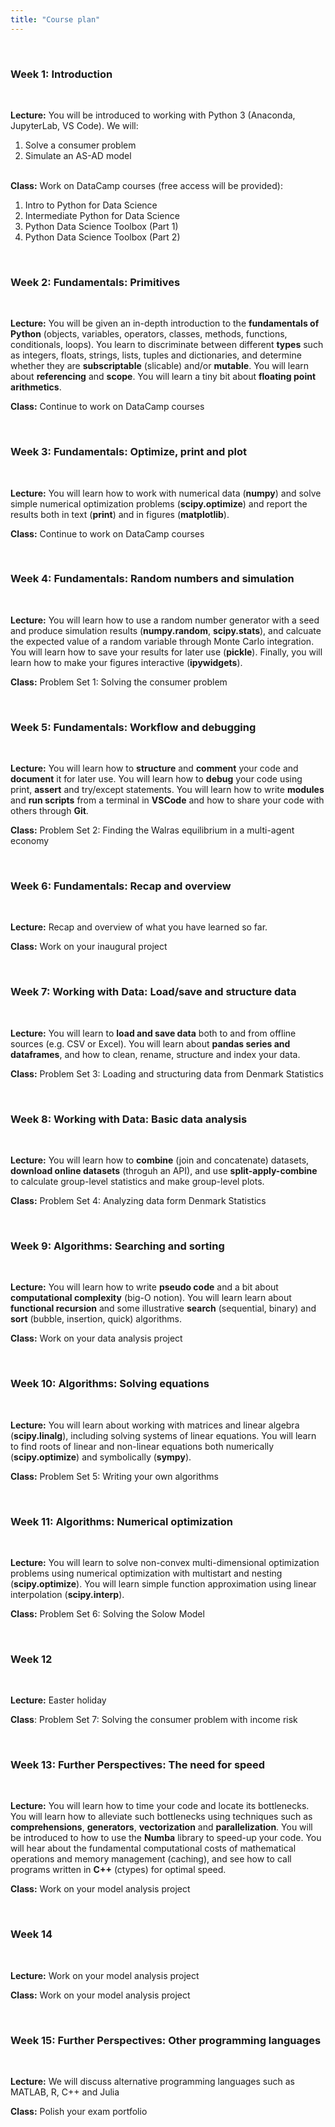 ```yaml
---
title: "Course plan"
---
```


&nbsp;

### Week 1: Introduction

&nbsp;

**Lecture:** You will be introduced to working with Python 3 (Anaconda, JupyterLab, VS Code). We will: 

  1. Solve a consumer problem
  2. Simulate an AS-AD model
   
<br />**Class:** Work on DataCamp courses (free access will be provided):

  1. Intro to Python for Data Science
  2. Intermediate Python for Data Science
  3. Python Data Science Toolbox (Part 1)
  4. Python Data Science Toolbox (Part 2)

&nbsp;

### Week 2: Fundamentals: Primitives

&nbsp;

**Lecture:** You will be given an in-depth introduction to the **fundamentals of Python** (objects, variables, operators, classes, methods, functions, conditionals, loops). You learn to discriminate between different **types** such as integers, floats, strings, lists, tuples and dictionaries, and determine whether they are **subscriptable** (slicable) and/or **mutable**. You will learn about **referencing** and **scope**. You will learn a tiny bit about **floating point arithmetics**.

**Class:** Continue to work on DataCamp courses

&nbsp;

### Week 3: Fundamentals: Optimize, print and plot

&nbsp;

**Lecture:** You will learn how to work with numerical data (**numpy**) and solve simple numerical optimization problems (**scipy.optimize**) and report the results both in text (**print**) and in figures (**matplotlib**).

**Class:** Continue to work on DataCamp courses

&nbsp;

### Week 4: Fundamentals: Random numbers and simulation

&nbsp;

**Lecture:** You will learn how to use a random number generator with a seed and produce simulation results (**numpy.random**, **scipy.stats**), and calcuate the expected value of a random variable through Monte Carlo integration. You will learn how to save your results for later use (**pickle**). Finally, you will learn how to make your figures interactive (**ipywidgets**).

**Class:** Problem Set 1: Solving the consumer problem

&nbsp;

### Week 5: Fundamentals: Workflow and debugging

&nbsp;

**Lecture:** You will learn how to **structure** and **comment** your code and **document** it for later use. You will learn how to **debug** your code using print, **assert** and try/except statements. You will learn how to write **modules** and **run scripts** from a terminal in **VSCode** and how to share your code with others through **Git**.

**Class:** Problem Set 2: Finding the Walras equilibrium in a multi-agent economy 

&nbsp;

### Week 6: Fundamentals: Recap and overview

&nbsp;

**Lecture:** Recap and overview of what you have learned so far.

**Class:** Work on your inaugural project

&nbsp;

### Week 7: Working with Data: Load/save and structure data

&nbsp;

**Lecture:** You will learn to **load and save data** both to and from offline sources (e.g. CSV or Excel). You will learn about **pandas series and dataframes**, and how to clean, rename, structure and index your data.

**Class:** Problem Set 3: Loading and structuring data from Denmark Statistics

&nbsp;

### Week 8: Working with Data: Basic data analysis

&nbsp;

**Lecture:** You will learn how to **combine** (join and concatenate) datasets, **download online datasets** (throguh an API), and use **split-apply-combine** to calculate group-level statistics and make group-level plots.

**Class:** Problem Set 4: Analyzing data form Denmark Statistics

&nbsp;


### Week 9: Algorithms: Searching and sorting

&nbsp;

**Lecture:** You will learn how to write **pseudo code** and a bit about **computational complexity** (big-O notion). You will learn learn about **functional recursion** and some illustrative **search** (sequential, binary) and **sort** (bubble, insertion, quick) algorithms.

**Class:** Work on your data analysis project

&nbsp;


### Week 10: Algorithms: Solving equations

&nbsp;

**Lecture:** You will learn about working with matrices and linear algebra (**scipy.linalg**), including solving systems of linear equations. You will learn to find roots of linear and non-linear equations both numerically (**scipy.optimize**) and symbolically (**sympy**).

**Class:** Problem Set 5: Writing your own algorithms

&nbsp;

### Week 11: Algorithms: Numerical optimization

&nbsp;

**Lecture:** You will learn to solve non-convex multi-dimensional optimization problems using numerical optimization with multistart and nesting (**scipy.optimize**). You will learn simple function approximation using linear interpolation (**scipy.interp**). 

**Class:** Problem Set 6: Solving the Solow Model

&nbsp;

### Week 12

&nbsp;

**Lecture:** Easter holiday

**Class**: Problem Set 7: Solving the consumer problem with income risk

&nbsp;

### Week 13: Further Perspectives: The need for speed

&nbsp;

**Lecture:** You will learn how to time your code and locate its bottlenecks. You will learn how to alleviate such bottlenecks using techniques such as **comprehensions**, **generators**, **vectorization** and **parallelization**. You will be introduced to how  to use the **Numba** library to speed-up your code. You will hear about the fundamental computational costs of mathematical operations and memory management (caching), and see how to call programs written in **C++** (ctypes) for optimal speed.

**Class:** Work on your model analysis project

&nbsp;

### Week 14

&nbsp;

**Lecture:** Work on your model analysis project

**Class:** Work on your model analysis project

&nbsp;


### Week 15: Further Perspectives: Other programming languages

&nbsp;

**Lecture:** We will discuss alternative programming languages such as MATLAB, R, C++ and Julia

**Class:** Polish your exam portfolio